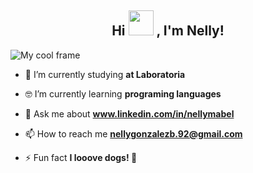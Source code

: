 <h2 align="center">Hi <img src="https://giphy.com/gifs/cute-hi-bulldog-Xev2JdopBxGj1LuGvt" width="40" height="40" />
, I'm Nelly!</h2>
<img src="https://i.ibb.co/hDVV6GD/Frame-15.png" alt="My cool frame"/>

- 🔭 I’m currently studying **at Laboratoria**

- 🤓 I’m currently learning **programing languages**

- 💬 Ask me about **www.linkedin.com/in/nellymabel**

- 📫 How to reach me **nellygonzalezb.92@gmail.com**

- ⚡ Fun fact **I looove dogs! 🐶**
